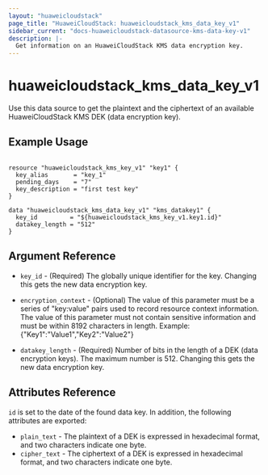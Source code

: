 ```yaml
---
layout: "huaweicloudstack"
page_title: "HuaweiCloudStack: huaweicloudstack_kms_data_key_v1"
sidebar_current: "docs-huaweicloudstack-datasource-kms-data-key-v1"
description: |-
  Get information on an HuaweiCloudStack KMS data encryption key.
---
```


# huaweicloudstack\_kms\_data_key_v1

Use this data source to get the plaintext and the ciphertext of an available
HuaweiCloudStack KMS DEK (data encryption key).

## Example Usage

```hcl

resource "huaweicloudstack_kms_key_v1" "key1" {
  key_alias       = "key_1"
  pending_days    = "7"
  key_description = "first test key"
}

data "huaweicloudstack_kms_data_key_v1" "kms_datakey1" {
  key_id         = "${huaweicloudstack_kms_key_v1.key1.id}"
  datakey_length = "512"
}

```

## Argument Reference

* `key_id` - (Required) The globally unique identifier for the key.
    Changing this gets the new data encryption key.

* `encryption_context` - (Optional) The value of this parameter must be a series of
    "key:value" pairs used to record resource context information. The value of this
    parameter must not contain sensitive information and must be within 8192 characters
    in length. Example: {"Key1":"Value1","Key2":"Value2"}

* `datakey_length` - (Required) Number of bits in the length of a DEK (data encryption keys).
    The maximum number is 512. Changing this gets the new data encryption key.


## Attributes Reference

`id` is set to the date of the found data key. In addition, the following attributes
are exported:

* `plain_text` - The plaintext of a DEK is expressed in hexadecimal format, and two
    characters indicate one byte.
* `cipher_text` - The ciphertext of a DEK is expressed in hexadecimal format, and two
    characters indicate one byte.
